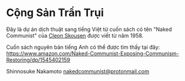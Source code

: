 # Cộng Sản Trần Trụi

Đây là dự án dịch thuật sang tiếng Việt từ cuốn sách có tên "Naked Communist" của
[Cleon Skousen](https://en.wikipedia.org/wiki/W._Cleon_Skousen) được viết
từ năm 1958.

Cuốn sách nguyên bản tiếng Anh có thể được tìm thấy tại đây:
https://www.amazon.com/Naked-Communist-Exposing-Communism-Restoring/dp/1545402159

Shinnosuke Nakamoto
nakedcommunist@protonmail.com
